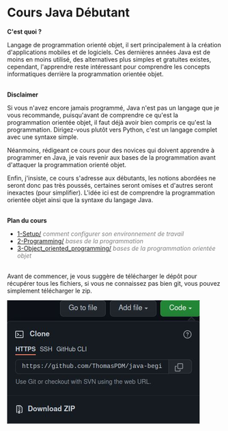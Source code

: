# **Cours Java Débutant**

**C'est quoi ?**

Langage de programmation orienté objet, il sert principalement à la création d'applications mobiles et de logiciels. Ces dernières années Java est de moins en moins utilisé, des alternatives plus simples et gratuites existes, cependant, l'apprendre reste intéressant pour comprendre les concepts informatiques derrière la programmation orientée objet.
<br><br>


**Disclaimer**

Si vous n'avez encore jamais programmé, Java n'est pas un langage que je vous recommande, puisqu'avant de comprendre ce qu'est la programmation orientée objet, il faut déjà avoir bien compris ce qu'est la programmation. Dirigez-vous plutôt vers Python, c'est un langage complet avec une syntaxe simple.

Néanmoins, rédigeant ce cours pour des novices qui doivent apprendre à programmer en Java, je vais revenir aux bases de la programmation avant d'attaquer la programmation orienté objet.

Enfin, j'insiste, ce cours s'adresse aux débutants, les notions abordées ne seront donc pas très poussés, certaines seront omises et d'autres seront inexactes (pour simplifier). L'idée ici est de comprendre la programmation orientée objet ainsi que la syntaxe du langage Java.
<br><br>


**Plan du cours**

* [1-Setup/](https://github.com/ThomasPDM/java-beginner-course/tree/master/1-Setup) *<span style="color:gray">comment configurer son environnement de travail</span>*
* [2-Programming/](https://github.com/ThomasPDM/java-beginner-course/tree/master/2-Programming) *<span style="color:gray">bases de la programmation</span>*
* [3-Object_oriented_programming/](https://github.com/ThomasPDM/java-beginner-course/tree/master/3-Object_oriented_programming) *<span style="color:gray">bases de la programmation orientée objet</span>*
<br><br>

Avant de commencer, je vous suggère de télécharger le dépôt pour récupérer tous les fichiers, si vous ne connaissez pas bien git, vous pouvez simplement télécharger le zip.

![](_images/zip.jpg)